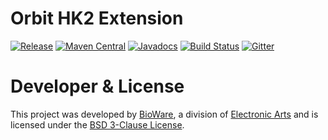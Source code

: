 Orbit HK2 Extension
============
[![Release](https://img.shields.io/github/release/orbit/orbit-hk2.svg)](https://github.com/orbit/orbit-hk2/releases)
[![Maven Central](https://img.shields.io/maven-central/v/cloud.orbit/orbit-hk2.svg)](https://repo1.maven.org/maven2/cloud/orbit/orbit-hk2/)
[![Javadocs](https://img.shields.io/maven-central/v/cloud.orbit/orbit-hk2.svg?label=Javadocs)](http://www.javadoc.io/doc/cloud.orbit/orbit-hk2)
[![Build Status](https://img.shields.io/travis/orbit/orbit-hk2.svg)](https://travis-ci.org/orbit/orbit-hk2)
[![Gitter](https://img.shields.io/badge/style-Join_Chat-ff69b4.svg?style=flat&label=gitter)](https://gitter.im/orbit/orbit?utm_source=badge&utm_medium=badge&utm_campaign=pr-badge)

Developer & License
======
This project was developed by [BioWare](http://www.bioware.com), a division of [Electronic Arts](http://www.ea.com) and is licensed under the [BSD 3-Clause License](LICENSE).
